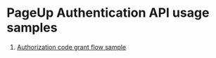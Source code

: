 # PageUp Authentication API usage samples 

1. [Authorization code grant flow sample](AuthorizationCodeGrantClient/Readme.md)
